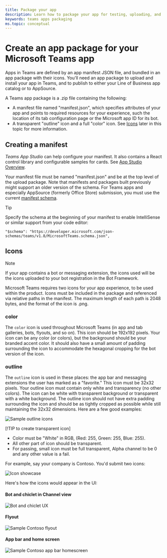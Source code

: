 ```yaml
---
title: Package your app
description: Learn how to package your app for testing, uploading, and publishing in Microsoft Teams
keywords: teams apps packaging
ms.topic: conceptual
---
```


# Create an app package for your Microsoft Teams app

Apps in Teams are defined by an app manifest JSON file, and bundled in an app package with their icons. You'll need an app package to upload and install your app in Teams, and to publish to either your Line of Business app catalog or to AppSource.

A Teams app package is a .zip file containing the following:

* A manifest file named "manifest.json", which specifies attributes of your app and points to required resources for your experience, such the location of its tab configuration page or the Microsoft app ID for its bot.
* A transparent "outline" icon and a full "color" icon. See [Icons](#icons) later in this topic for more information.

## Creating a manifest

*Teams App Studio* can help configure your manifest. It also contains a React control library and configurable samples for cards. See [App Studio Overview](~/concepts/build-and-test/app-studio-overview.md).

Your manifest file must be named "manifest.json" and be at the top level of the upload package. Note that manifests and packages built previously might support an older version of the schema. For Teams apps and especially AppSource (formerly Office Store) submission, you must use the current [manifest schema](~/resources/schema/manifest-schema.md).

> [!TIP]
> Specify the schema at the beginning of your manifest to enable IntelliSense or similar support from your code editor:
>
> `"$schema": "https://developer.microsoft.com/json-schemas/teams/v1.8/MicrosoftTeams.schema.json",`

## Icons

> [!Note]
> If your app contains a bot or messaging extension, the icons used will be the icons uploaded to your bot registration in the Bot Framework.

Microsoft Teams requires two icons for your app experience, to be used within the product. Icons must be included in the package and referenced via relative paths in the manifest. The maximum length of each path is 2048 bytes, and the format of the icon is .png.

### color

The `color` icon is used throughout Microsoft Teams (in app and tab galleries, bots, flyouts, and so on). This icon should be 192x192 pixels. Your icon can be any color (or colors), but the background should be your branded accent color. It should also have a small amount of padding surrounding the icon to accommodate the hexagonal cropping for the bot version of the icon.

### outline

The `outline` icon is used in these places: the app bar and messaging extensions the user has marked as a "favorite." This icon must be 32x32 pixels. Your outline icon must contain only white and transparency (no other colors). The icon can be white with transparent background or transparent with a white background. The outline icon should not have extra padding surrounding the icon and should be as tightly cropped as possible while still maintaining the 32x32 dimensions. Here are a few good examples:

![Sample outline icons](~/assets/images/icons/sample20x20s.png)

[!TIP to create transparent icon]

* Color must be "White" in RGB, (Red: 255, Green: 255, Blue: 255).
* All other part of icon should be transparent.
* For passing, small icon must be full transparent, Alpha channel to be 0 and any other value is a fail.

For example, say your company is Contoso. You'd submit two icons:

![Icon showcase](~/assets/images/framework/framework_submit_icon.png)

Here's how the icons would appear in the UI:

#### Bot and chiclet in Channel view

![Bot and chiclet UX](~/assets/images/icons/botandchiclet.png)

#### Flyout

![Sample Contoso flyout](~/assets/images/icons/flyout.png)

#### App bar and home screen

![Sample Contoso app bar homescreen](~/assets/images/icons/appbarhomescreen.png)
